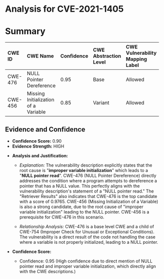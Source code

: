 # Analysis for CVE-2021-1405

# Summary
| CWE ID  | CWE Name                                           | Confidence | CWE Abstraction Level | CWE Vulnerability Mapping Label | CWE-Vulnerability Mapping Notes |
| :-------- | :------------------------------------------------- | :--------- | :-------------------- | :------------------------------ | :------------------------------ |
| CWE-476 | NULL Pointer Dereference                           | 0.95       | Base                  | Allowed                         | Primary CWE                     |
| CWE-456 | Missing Initialization of a Variable               | 0.85       | Variant               | Allowed                         | Secondary Candidate             |

## Evidence and Confidence

*   **Confidence Score:** 0.90
*   **Evidence Strength:** HIGH

- **Analysis and Justification:**
  - *Explanation:* The vulnerability description explicitly states that the root cause is "**improper variable initialization**" which leads to a "**NULL pointer read**". CWE-476 (NULL Pointer Dereference) directly addresses the condition where a program attempts to dereference a pointer that has a NULL value. This perfectly aligns with the vulnerability description's statement of a "NULL pointer read." The "Retriever Results" also indicates that CWE-476 is the top candidate with a score of 0.9765. CWE-456 (Missing Initialization of a Variable) is also a strong candidate, due to the root cause of "improper variable initialization" leading to the NULL pointer. CWE-456 is a prerequisite for CWE-476 in this scenario.

  - *Relationship Analysis:* CWE-476 is a base level CWE and a child of CWE-754 (Improper Check for Unusual or Exceptional Conditions). The vulnerability is a direct result of the code not handling the case where a variable is not properly initialized, leading to a NULL pointer.

- **Confidence Score:**
  - Confidence: 0.95 (High confidence due to direct mention of NULL pointer read and improper variable initialization, which directly align with the CWE descriptions.)